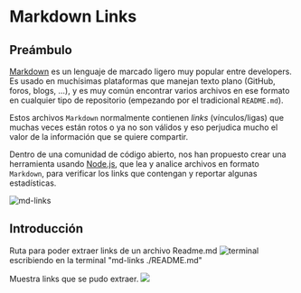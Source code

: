 # Markdown Links

## Preámbulo

[Markdown](https://es.wikapediadrg.org/wiki/Markdown) es un lenguaje de marcado
ligero muy popular entre developers. Es usado en muchísimas plataformas que
manejan texto plano (GitHub, foros, blogs, ...), y es muy común
encontrar varios archivos en ese formato en cualquier tipo de repositorio
(empezando por el tradicional `README.md`).

Estos archivos `Markdown` normalmente contienen _links_ (vínculos/ligas) que
muchas veces están rotos o ya no son válidos y eso perjudica mucho el valor de
la información que se quiere compartir.

Dentro de una comunidad de código abierto, nos han propuesto crear una
herramienta usando [Node.js](https://nodejs.org/), que lea y analice archivos
en formato `Markdown`, para verificar los links que contengan y reportar
algunas estadísticas.

![md-links](https://user-images.githubusercontent.com/110297/42118443-b7a5f1f0-7bc8-11e8-96ad-9cc5593715a6.jpg)

## Introducción

Ruta para poder extraer links de un archivo Readme.md
<img src="https://i.ibb.co/pxG5gqF/terminal.jpg" alt="terminal">
escribiendo en la terminal "md-links ./README.md"


Muestra links que se pudo extraer. 
<img src="https://i.ibb.co/2sNMLWW/screen-Terminal.jpg">